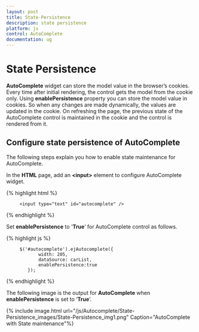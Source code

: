 ```yaml
---
layout: post
title: State-Persistence
description: state persistence
platform: js
control: AutoComplete
documentation: ug
---
```


# State Persistence

**AutoComplete** widget can store the model value in the browser’s cookies. Every time after initial rendering, the control gets the model from the cookie only. Using **enablePersistence** property you can store the model value in cookies. So when any changes are made dynamically, the values are updated in the cookie. On refreshing the page, the previous state of the AutoComplete control is maintained in the cookie and the control is rendered from it.

## Configure state persistence of AutoComplete	

The following steps explain you how to enable state maintenance for AutoComplete.

In the **HTML** page, add an **&lt;input&gt;** element to configure AutoComplete widget.

{% highlight html %}

         <input type="text" id="autocomplete" />


{% endhighlight %}


 Set **enablePersistence** to '**True**’ for AutoComplete control as follows.

{% highlight js %}

         $('#autocomplete').ejAutocomplete({
                width: 205,
                dataSource: carList,
                enablePersistence:true
            });

{% endhighlight %}


The following image is the output for **AutoComplete** when **enablePersistence** is set to ‘**True**’.

{% include image.html url="/js/Autocomplete/State-Persistence_images/State-Persistence_img1.png" Caption="AutoComplete with State maintenance"%}

